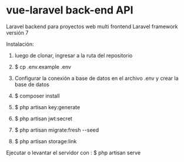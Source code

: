 # vue-laravel back-end API
Laravel backend para proyectos web multi frontend
Laravel framework versión 7

Instalación:

1. luego de clonar, ingresar a la ruta del repositorio

2. $ cp .env.example .env

3. Configurar la conexión a base de datos en el archivo .env y crear la base de datos

4. $ composer install

5. $ php artisan key:generate

6. $ php artisan jwt:secret

7. $ php artisan migrate:fresh --seed

8. $ php artisan storage:link

Ejecutar o levantar el servidor con : $ php artisan serve
